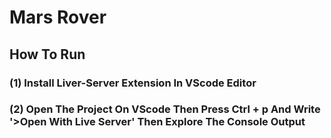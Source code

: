 # Mars Rover 

## How To Run

### (1) Install Liver-Server Extension In VScode Editor

### (2) Open The Project On VScode Then Press Ctrl + p And Write '>Open With Live Server' Then Explore The Console Output
